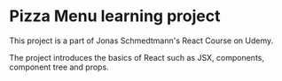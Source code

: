 # Pizza Menu learning project

This project is a part of Jonas Schmedtmann's React Course on Udemy.

The project introduces the basics of React such as JSX, components, component tree and props.
